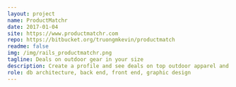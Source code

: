 ```yaml
---
layout: project
name: ProductMatchr
date: 2017-01-04
site: https://www.productmatchr.com
repo: https://bitbucket.org/truongmkevin/productmatch
readme: false
img: /img/rails_productmatchr.png
tagline: Deals on outdoor gear in your size
description: Create a profile and see deals on top outdoor apparel and gear in your size. It's all about the datafeed parsing, baby!
role: db architecture, back end, front end, graphic design
---
```

